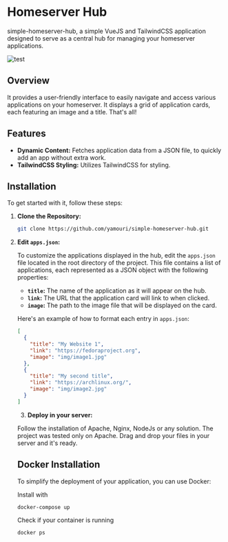 # Homeserver Hub

simple-homeserver-hub, a simple VueJS and TailwindCSS application designed to serve as a central hub for managing your homeserver applications.

![test](https://github.com/user-attachments/assets/7339416e-2edb-44a5-b633-9302a1469ead)

## Overview

It provides a user-friendly interface to easily navigate and access various applications on your homeserver. It displays a grid of application cards, each featuring an image and a title. That's all!

## Features

- **Dynamic Content:** Fetches application data from a JSON file, to quickly add an app without extra work.
- **TailwindCSS Styling:** Utilizes TailwindCSS for styling.

## Installation

To get started with it, follow these steps:

1. **Clone the Repository:**
   ```bash
   git clone https://github.com/yamouri/simple-homeserver-hub.git
   ```
2. **Edit `apps.json`:**

   To customize the applications displayed in the hub, edit the `apps.json` file located in the root directory of the project. This file contains a list of applications, each represented as a JSON object with the following properties:

   - **`title`:** The name of the application as it will appear on the hub.
   - **`link`:** The URL that the application card will link to when clicked.
   - **`image`:** The path to the image file that will be displayed on the card.

   Here's an example of how to format each entry in `apps.json`:

   ```json
   [
     {
       "title": "My Website 1",
       "link": "https://fedoraproject.org",
       "image": "img/image1.jpg"
     },
     {
       "title": "My second title",
       "link": "https://archlinux.org/",
       "image": "img/image2.jpg"
     }
   ]
   ```

   3. **Deploy in your server:**

   Follow the installation of Apache, Nginx, NodeJs or any solution. The project was tested only on Apache.
   Drag and drop your files in your server and it's ready.
   
   ## Docker Installation
   
   To simplify the deployment of your application, you can use Docker:
   
   Install with
   ```bash
   docker-compose up
    ```
   
   Check if your container is running
   ```bash
   docker ps
    ```
